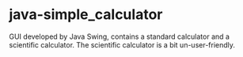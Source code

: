 # java-simple_calculator
GUI developed by Java Swing, contains a standard calculator and a scientific calculator. The scientific calculator is a bit un-user-friendly.
